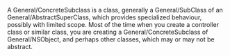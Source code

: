 

A General/ConcreteSubclass is a class, generally a General/SubClass of an General/AbstractSuperClass, which provides specialized behaviour, possibly with limited scope. Most of the time when you create a controller class or similar class, you are creating a General/ConcreteSubclass of General/NSObject, and perhaps other classes, which may or may not be abstract.